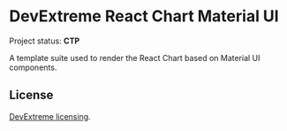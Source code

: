 # DevExtreme React Chart Material UI

Project status: **CTP**

A template suite used to render the React Chart based on Material UI components.

## License

[DevExtreme licensing](https://js.devexpress.com/licensing/).
